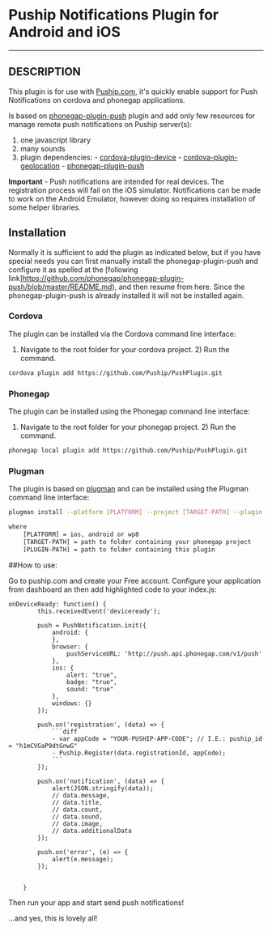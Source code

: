 # Puship Notifications Plugin for Android and iOS

---

## DESCRIPTION

This plugin is for use with [Puship.com](https://www.puship.com), it's quickly enable support for Push Notifications on cordova and phonegap applications.

Is based on [phonegap-plugin-push](https://github.com/phonegap/phonegap-plugin-push) plugin and add only few resources for manage remote push notifications on Puship server(s):
1) one javascript library
2) many sounds
3) plugin dependencies: - [cordova-plugin-device](https://github.com/apache/cordova-plugin-device)
						- [cordova-plugin-geolocation](https://github.com/apache/cordova-plugin-geolocation)
						- [phonegap-plugin-push](https://github.com/phonegap/phonegap-plugin-push)



**Important** - Push notifications are intended for real devices. The registration process will fail on the iOS simulator. Notifications can be made to work on the Android Emulator, however doing so requires installation of some helper libraries.


## Installation

Normally it is sufficient to add the plugin as indicated below, but if you have special needs you can first manually install the phonegap-plugin-push and configure it as spelled at the [following link]https://github.com/phonegap/phonegap-plugin-push/blob/master/README.md), and then resume from here. Since the phonegap-plugin-push is already installed it will not be installed again.


### Cordova

The plugin can be installed via the Cordova command line interface:

1) Navigate to the root folder for your cordova project. 2) Run the command.

```sh
cordova plugin add https://github.com/Puship/PushPlugin.git
```

### Phonegap

The plugin can be installed using the Phonegap command line interface:

1) Navigate to the root folder for your phonegap project. 2) Run the command.

```sh
phonegap local plugin add https://github.com/Puship/PushPlugin.git
```

### Plugman

The plugin is based on [plugman](https://github.com/apache/cordova-plugman) and can be installed using the Plugman command line interface:

```sh
plugman install --platform [PLATFORM] --project [TARGET-PATH] --plugin [PLUGIN-PATH]

where
	[PLATFORM] = ios, android or wp8
	[TARGET-PATH] = path to folder containing your phonegap project
	[PLUGIN-PATH] = path to folder containing this plugin
```

##<a name="automatic_installation"></a>How to use:

Go to puship.com and create your Free account. Configure your application from dashboard an then add highlighted code to your index.js:


```
onDeviceReady: function() {
        this.receivedEvent('deviceready');
		
		push = PushNotification.init({
			android: {
			},
			browser: {
				pushServiceURL: 'http://push.api.phonegap.com/v1/push'
			},
			ios: {
				alert: "true",
				badge: "true",
				sound: "true"
			},
			windows: {}
		});
		
		push.on('registration', (data) => {
			```diff
			- var appCode = "YOUR-PUSHIP-APP-CODE"; // I.E.: puship_id = "h1mCVGaP9dtGnwG"
			- Puship.Register(data.registrationId, appCode);
			```
		});

		push.on('notification', (data) => {
			alert(JSON.stringify(data));
			// data.message,
			// data.title,
			// data.count,
			// data.sound,
			// data.image,
			// data.additionalData
		});

		push.on('error', (e) => {
			alert(e.message);
		});
		
		
    }
```

Then run your app and start send push notifications!

...and yes, this is lovely all!
